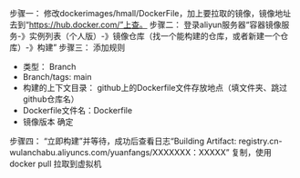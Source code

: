 步骤一：
修改dockerimages/hmall/DockerFile，加上要拉取的镜像，镜像地址去到“https://hub.docker.com/”上查。
步骤二：
登录aliyun服务器“容器镜像服务-》实例列表（个人版）-》镜像仓库（找一个能构建的仓库，或者新建一个仓库）-》构建”
步骤三：
添加规则
  - 类型： Branch
  - Branch/tags: main
  - 构建的上下文目录： github上的Dockerfile文件存放地点（填文件夹、跳过github仓库名）
  - Dockerfile文件名：Dockerfile
  - 镜像版本
确定

步骤四：
“立即构建”并等待，成功后查看日志“Building Artifact: registry.cn-wulanchabu.aliyuncs.com/yuanfangs/XXXXXXX：XXXXX”
复制，使用docker pull 拉取到虚拟机
